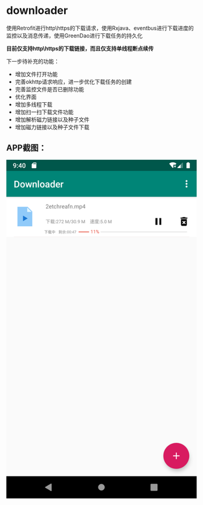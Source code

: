 # downloader

使用Retrofit进行http\https的下载请求，使用Rxjava、eventbus进行下载进度的监控以及消息传递，使用GreenDao进行下载任务的持久化

**目前仅支持http\https的下载链接，而且仅支持单线程断点续传**

下一步待补充的功能：
* 增加文件打开功能
* 完善okhttp请求响应，进一步优化下载任务的创建
* 完善监控文件是否已删除功能
* 优化界面
* 增加多线程下载
* 增加扫一扫下载文件功能
* 增加解析磁力链接以及种子文件
* 增加磁力链接以及种子文件下载

## APP截图：
![](https://github.com/guriytan/downloader/raw/master/Screenshot_1563183656.png?raw=true)
